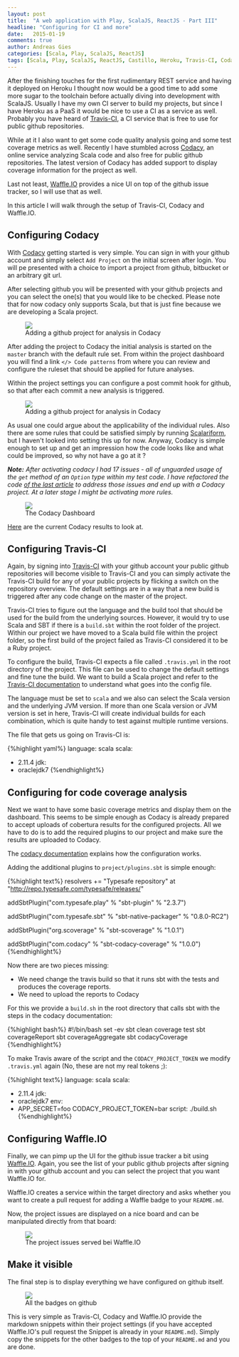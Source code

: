 ```yaml
---
layout: post
title:  "A web application with Play, ScalaJS, ReactJS - Part III"
headline: "Configuring for CI and more"
date:   2015-01-19
comments: true
author: Andreas Gies
categories: [Scala, Play, ScalaJS, ReactJS]
tags: [Scala, Play, ScalaJS, ReactJS, Castillo, Heroku, Travis-CI, Codacy, Waffle.IO]
---
```


After the finishing touches for the first rudimentary REST service and having it deployed on Heroku I thought now would 
be a good time to add some more sugar to the toolchain before actually diving into development with ScalaJS. Usually I 
have my own CI server to build my projects, but since I have Heroku as a PaaS it would be nice to use a CI as a service 
as well. Probably you have heard of [Travis-CI](http://travis-ci.org), a CI service that is free to use for public 
github repositories. 

While at it I also want to get some code quality analysis going and some test coverage metrics as well. Recently I have 
stumbled across [Codacy](http://www.codacy.com), an online service analyzing Scala code and also free for public github 
repositories. The latest version of Codacy has added support to display coverage information for the project as well.
 
Last not least, [Waffle.IO](http://waffle.io) provides a nice UI on top of the github issue tracker, so I will use that
as well. 

In this article I will walk through the setup of Travis-CI, Codacy and Waffle.IO. 

## Configuring Codacy

With [Codacy](http://codacy.com) getting started is very simple. You can sign in with your github account and simply 
select `Add Project` on the initial screen after login. You will pe presented with a choice to import a project from 
github, bitbucket or an arbitrary git url. 

After selecting github you will be presented with your github projects and you can select the one(s) that you would 
like to be checked. Please note that for now codacy only supports Scala, but that is just fine because we are developing 
a Scala project.
 
<figure>
	<img src="{{ site.url }}/images/{{ page.date | date: "%Y-%m-%d" }}/Codacy-Add-Project.png"></a>
	<figcaption>Adding a github project for analysis in Codacy</figcaption>
</figure>

After adding the project to Codacy the initial analysis is started on the `master` branch with the default rule set. 
From within the project dashboard you will find a link `</> Code patterns` from where you can review and configure the 
ruleset that should be applied for future analyses. 

Within the project settings you can configure a post commit hook for github, so that after each commit a new analysis 
is triggered. 

<figure>
	<img src="{{ site.url }}/images/{{ page.date | date: "%Y-%m-%d" }}/Codacy-Add-Project.png"></a>
	<figcaption>Adding a github project for analysis in Codacy</figcaption>
</figure>

As usual one could argue about the applicability of the individual rules. Also there are some rules that could be satisfied 
simply by running [Scalariform](https://github.com/mdr/scalariform), but I haven't looked into setting this up for now.
Anyway, Codacy is simple enough to set up and get an impression how the code looks like and what could be improved, so 
why not have a go at it ?

_**Note:** After activating codacy I had 17 issues - all of unguarded usage of the `get` method of an `Option` type within my
test code. I have refactored the code [of the last article](https://github.com/CastilloSanRafael/castillo/tree/02_BusinessObject)
to address those issues and end up with a Codacy project. At a later stage I might be activating more rules._

<figure>
	<img src="{{ site.url }}/images/{{ page.date | date: "%Y-%m-%d" }}/Codacy-Results.png"></a>
	<figcaption>The Codacy Dashboard</figcaption>
</figure>


[Here](https://www.codacy.com/public/andreas_3098/castillo_2/dashboard) are the current Codacy results to look at.

## Configuring Travis-CI

Again, by signing into [Travis-CI](https://travis-ci.org) with your github account your public github repositories will 
become visible to Travis-CI and you can simply activate the Travis-CI build for any of your public projects by
flicking a switch on the repository overview. The default settings are in a way that a new build is triggered after
any code change on the master of the project.

Travis-CI tries to figure out the language and the build tool that should be used for the build from the underlying 
sources. However, it would try to use Scala and SBT if there is a `build.sbt` within the root folder of the project. 
Within our project we have moved to a Scala build file within the project folder, so the first build of the project 
failed as Travis-CI considered it to be a Ruby project. 

To configure the build, Travis-CI expects a file called `.travis.yml` in the root directory of the project. This file 
can be used to change the default settings and fine tune the build. We want to build a Scala project and refer to the 
[Travis-CI documentation](http://docs.travis-ci.com/user/languages/scala/) to understand what goes into the config file. 
 
The language must be set to `scala` and we also can select the Scala version and the underlying JVM version. If more
than one Scala version or JVM version is set in here, Travis-CI will create individual builds for each combination, 
which is quite handy to test against multiple runtime versions. 

The file that gets us going on Travis-CI is:

{%highlight yaml%}
language: scala
scala:
  - 2.11.4
jdk:
  - oraclejdk7
{%endhighlight%}

## Configuring for code coverage analysis

Next we want to have some basic coverage metrics and display them on the dashboard. This seems to be simple enough as 
Codacy is already prepared to accept uploads of cobertura results for the configured projects. All we have to do is to 
add the required plugins to our project and make sure the results are uploaded to Codacy. 

The [codacy documentation](https://www.codacy.com/docs?page=coverage) explains how the configuration works. 

Adding the additional plugins to `project/plugins.sbt` is simple enough: 

{%highlight text%}
resolvers += "Typesafe repository" at "http://repo.typesafe.com/typesafe/releases/"

addSbtPlugin("com.typesafe.play" % "sbt-plugin" % "2.3.7")

addSbtPlugin("com.typesafe.sbt" % "sbt-native-packager" % "0.8.0-RC2")

addSbtPlugin("org.scoverage" % "sbt-scoverage" % "1.0.1")

addSbtPlugin("com.codacy" % "sbt-codacy-coverage" % "1.0.0")
{%endhighlight%}

Now there are two pieces missing: 

 * We need change the travis build so that it runs sbt with the tests and produces the coverage reports. 
 * We need to upload the reports to Codacy
 
For this we provide a `build.sh` in the root directory that calls sbt with the steps in the codacy documentation:

{%highlight bash%}
#!/bin/bash
set -ev
sbt clean coverage test
sbt coverageReport
sbt coverageAggregate
sbt codacyCoverage
{%endhighlight%}

To make Travis aware of the script and the `CODACY_PROJECT_TOKEN` we modify `.travis.yml` again (No, these are not my 
real tokens ;):

{%highlight text%}
language: scala
scala:
  - 2.11.4
jdk:
  - oraclejdk7
env:
  - APP_SECRET=foo CODACY_PROJECT_TOKEN=bar
script: ./build.sh
{%endhighlight%}

## Configuring Waffle.IO

Finally, we can pimp up the UI for the github issue tracker a bit using [Waffle.IO](http://waffle.io). Again, you see the 
list of your public github projects after signing in with your github account and you can select the project that you 
want Waffle.IO for. 

Waffle.IO creates a service within the target directory and asks whether you want to create a pull request for adding 
a Waffle badge to your `README.md`. 

Now, the project issues are displayed on a nice board and can be manipulated directly from that board:

<figure>
	<img src="{{ site.url }}/images/{{ page.date | date: "%Y-%m-%d" }}/Waffle.png"></a>
	<figcaption>The project issues served bei Waffle.IO</figcaption>
</figure>

## Make it visible 

The final step is to display everything we have configured on github itself. 

<figure>
	<img src="{{ site.url }}/images/{{ page.date | date: "%Y-%m-%d" }}/Badges.png"></a>
	<figcaption>All the badges on github</figcaption>
</figure>

This is very simple as Travis-CI, Codacy and Waffle.IO provide the markdown snippets within their project settings (if 
you have accepted Waffle.IO's pull request the Snippet is already in your `README.md`). Simply copy the snippets for the 
other badges to the top of your `README.md` and you are done.